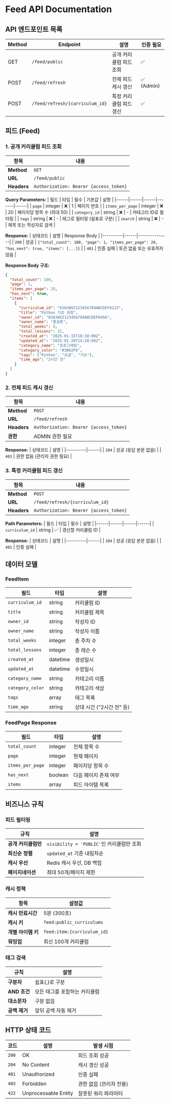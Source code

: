 # Feed API Documentation

## API 엔드포인트 목록

| Method | Endpoint | 설명 | 인증 필요 |
|--------|----------|------|-----------|
| GET | `/feed/public` | 공개 커리큘럼 피드 조회 | ✅ |
| POST | `/feed/refresh` | 전체 피드 캐시 갱신 | ✅ (Admin) |
| POST | `/feed/refresh/{curriculum_id}` | 특정 커리큘럼 피드 갱신 | ✅ |

## 피드 (Feed)

### 1. 공개 커리큘럼 피드 조회
| 항목 | 내용 |
|------|------|
| **Method** | `GET` |
| **URL** | `/feed/public` |
| **Headers** | `Authorization: Bearer {access_token}` |

**Query Parameters:**
| 필드 | 타입 | 필수 | 기본값 | 설명 |
|------|------|------|-------|------|
| `page` | integer | ❌ | 1 | 페이지 번호 |
| `items_per_page` | integer | ❌ | 20 | 페이지당 항목 수 (최대 50) |
| `category_id` | string | ❌ | - | 카테고리 ID로 필터링 |
| `tags` | string | ❌ | - | 태그로 필터링 (쉼표로 구분) |
| `search` | string | ❌ | - | 제목 또는 작성자로 검색 |

**Response:**
| 상태코드 | 설명 | Response Body |
|----------|------|---------------|
| `200` | 성공 | `{"total_count": 100, "page": 1, "items_per_page": 20, "has_next": true, "items": [...]}` |
| `401` | 인증 실패 | 토큰 없음 또는 유효하지 않음 |

**Response Body 구조:**
```json
{
  "total_count": 100,
  "page": 1,
  "items_per_page": 20,
  "has_next": true,
  "items": [
    {
      "curriculum_id": "01HJWXZ123456789ABCDEF0123",
      "title": "Python 기초 과정",
      "owner_id": "01HJWXZ123456789ABCDEF0456",
      "owner_name": "홍길동",
      "total_weeks": 8,
      "total_lessons": 32,
      "created_at": "2025-01-15T10:30:00Z",
      "updated_at": "2025-01-20T14:20:00Z",
      "category_name": "프로그래밍",
      "category_color": "#3B82F6",
      "tags": ["Python", "초급", "기초"],
      "time_ago": "2시간 전"
    }
  ]
}
```

### 2. 전체 피드 캐시 갱신
| 항목 | 내용 |
|------|------|
| **Method** | `POST` |
| **URL** | `/feed/refresh` |
| **Headers** | `Authorization: Bearer {access_token}` |
| **권한** | ADMIN 권한 필요 |

**Response:**
| 상태코드 | 설명 |
|----------|------|
| `204` | 성공 (응답 본문 없음) |
| `403` | 권한 없음 (관리자 권한 필요) |

### 3. 특정 커리큘럼 피드 갱신
| 항목 | 내용 |
|------|------|
| **Method** | `POST` |
| **URL** | `/feed/refresh/{curriculum_id}` |
| **Headers** | `Authorization: Bearer {access_token}` |

**Path Parameters:**
| 필드 | 타입 | 필수 | 설명 |
|------|------|------|------|
| `curriculum_id` | string | ✅ | 갱신할 커리큘럼 ID |

**Response:**
| 상태코드 | 설명 |
|----------|------|
| `204` | 성공 (응답 본문 없음) |
| `401` | 인증 실패 |

## 데이터 모델

### FeedItem
| 필드 | 타입 | 설명 |
|------|------|------|
| `curriculum_id` | string | 커리큘럼 ID |
| `title` | string | 커리큘럼 제목 |
| `owner_id` | string | 작성자 ID |
| `owner_name` | string | 작성자 이름 |
| `total_weeks` | integer | 총 주차 수 |
| `total_lessons` | integer | 총 레슨 수 |
| `created_at` | datetime | 생성일시 |
| `updated_at` | datetime | 수정일시 |
| `category_name` | string | 카테고리 이름 |
| `category_color` | string | 카테고리 색상 |
| `tags` | array | 태그 목록 |
| `time_ago` | string | 상대 시간 ("2시간 전" 등) |

### FeedPage Response
| 필드 | 타입 | 설명 |
|------|------|------|
| `total_count` | integer | 전체 항목 수 |
| `page` | integer | 현재 페이지 |
| `items_per_page` | integer | 페이지당 항목 수 |
| `has_next` | boolean | 다음 페이지 존재 여부 |
| `items` | array | 피드 아이템 목록 |

## 비즈니스 규칙

### 피드 필터링
| 규칙 | 설명 |
|------|------|
| **공개 커리큘럼만** | `visibility = 'PUBLIC'`인 커리큘럼만 조회 |
| **최신순 정렬** | `updated_at` 기준 내림차순 |
| **캐시 우선** | Redis 캐시 우선, DB 백업 |
| **페이지네이션** | 최대 50개/페이지 제한 |

### 캐시 정책
| 항목 | 설정값 |
|------|--------|
| **캐시 만료시간** | 5분 (300초) |
| **캐시 키** | `feed:public_curriculums` |
| **개별 아이템 키** | `feed:item:{curriculum_id}` |
| **워밍업** | 최신 100개 커리큘럼 |

### 태그 검색
| 규칙 | 설명 |
|------|------|
| **구분자** | 쉼표(,)로 구분 |
| **AND 조건** | 모든 태그를 포함하는 커리큘럼 |
| **대소문자** | 구분 없음 |
| **공백 제거** | 앞뒤 공백 자동 제거 |

## HTTP 상태 코드

| 코드 | 설명 | 발생 시점 |
|------|------|-----------|
| `200` | OK | 피드 조회 성공 |
| `204` | No Content | 캐시 갱신 성공 |
| `401` | Unauthorized | 인증 실패 |
| `403` | Forbidden | 권한 없음 (관리자 전용) |
| `422` | Unprocessable Entity | 잘못된 쿼리 파라미터 |
